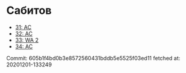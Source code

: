 # Сабитов
- [31: AC](31.md)
- [32: AC](32.md)
- [33: WA 2](33.md)
- [34: AC](34.md)

Commit: 605b1f4bd0b3e8572560431bddb5e5525f03ed11
 fetched at: 20201201-133249
